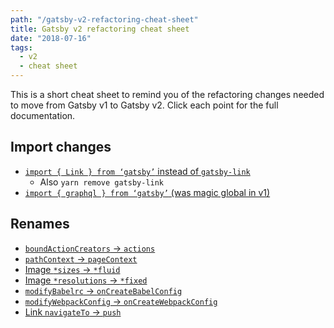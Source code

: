 ```yaml
---
path: "/gatsby-v2-refactoring-cheat-sheet"
title: Gatsby v2 refactoring cheat sheet
date: "2018-07-16"
tags: 
  - v2
  - cheat sheet
---
```

This is a short cheat sheet to remind you of the refactoring changes needed to move from Gatsby v1 to Gatsby v2. Click each point for the full documentation.

## Import changes

* [`import { Link } from ‘gatsby’` instead of `gatsby-link`](https://next.gatsbyjs.org/docs/migrating-from-v1-to-v2/#import-link-from-gatsby)
  - Also `yarn remove gatsby-link`
* [`import { graphql } from ‘gatsby’` (was magic global in v1)](https://next.gatsbyjs.org/docs/migrating-from-v1-to-v2/#import-graphql-from-gatsby)

## Renames

* [`boundActionCreators` -> `actions`](https://next.gatsbyjs.org/docs/migrating-from-v1-to-v2/#rename-boundactioncreators-to-actions)
* [`pathContext` -> `pageContext`](https://next.gatsbyjs.org/docs/migrating-from-v1-to-v2/#rename-pathcontext-to-pagecontext)
* [Image `*sizes` -> `*fluid`](https://next.gatsbyjs.org/docs/migrating-from-v1-to-v2/#rename-responsive-image-queries)
* [Image `*resolutions` -> `*fixed`](https://next.gatsbyjs.org/docs/migrating-from-v1-to-v2/#rename-responsive-image-queries)
* [`modifyBabelrc` -> `onCreateBabelConfig`](https://next.gatsbyjs.org/docs/migrating-from-v1-to-v2/#change-modifybabelrc-to-oncreatebabelconfig)
* [`modifyWebpackConfig` -> `onCreateWebpackConfig`](https://next.gatsbyjs.org/docs/migrating-from-v1-to-v2/#change-modifywebpackconfig-to-oncreatewebpackconfig)
* [Link `navigateTo` -> `push`](https://next.gatsbyjs.org/docs/migrating-from-v1-to-v2/#change-navigateto-to-push)
